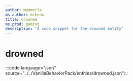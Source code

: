 ```yaml
---
author: mammerla
ms.author: mikeam
title: drowned
ms.prod: gaming
description: "A code snippet for the drowned entity"
---
```


# drowned

:::code language="json" source="../../VanillaBehaviorPack/entities/drowned.json":::

